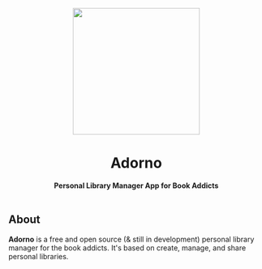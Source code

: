 <div align="center">
  <br />
  <img src="http://rezaha.com/blog/wp-content/uploads/2021/09/adorno-lib.jpg" height="250" />
  <h1>Adorno</h1>
  <strong>Personal Library Manager App for Book Addicts</strong>
  <br /><br />
</div>

## About
**Adorno** is a free and open source (& still in development) personal library manager for the book addicts. It's based on create, manage, and share personal libraries.


